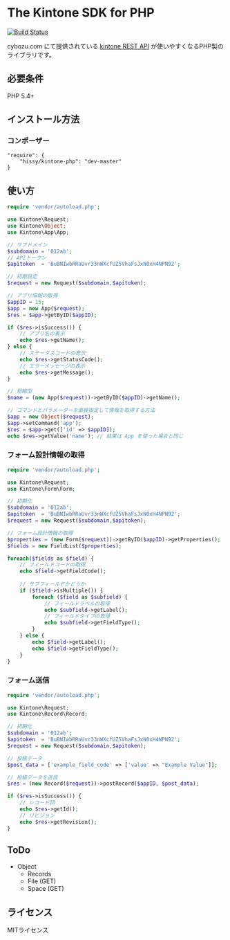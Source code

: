# The Kintone SDK for PHP

[![Build Status](https://travis-ci.org/hissy/kintone-php.svg?branch=master)](https://travis-ci.org/hissy/kintone-php)

cybozu.com にて提供されている [kintone REST API](https://cybozudev.zendesk.com/hc/ja/categories/200147600-kintone-API) が使いやすくなるPHP製のライブラリです。

## 必要条件

PHP 5.4+

## インストール方法

### コンポーザー

    "require": {
        "hissy/kintone-php": "dev-master"
    }

## 使い方

```php
require 'vendor/autoload.php';

use Kintone\Request;
use Kintone\Object;
use Kintone\App\App;

// サブドメイン
$subdomain = '012ab';
// APIトークン
$apitoken  = 'BuBNIwbRRaUvr33nWXcfUZ5VhaFsJxN0xH4NPN92';

// 初期設定
$request = new Request($subdomain,$apitoken);

// アプリ情報の取得
$appID = 15;
$app = new App($request);
$res = $app->getByID($appID);

if ($res->isSuccess()) {
    // アプリ名の表示
    echo $res->getName();
} else {
    // ステータスコードの表示
    echo $res->getStatusCode();
    // エラーメッセージの表示
    echo $res->getMessage();
}

// 短縮型
$name = (new App($request))->getByID($appID)->getName();

// コマンドとパラメーターを直接指定して情報を取得する方法
$app = new Object($request);
$app->setCommand('app');
$res = $app->get(['id' => $appID]);
echo $res->getValue('name'); // 結果は App を使った場合と同じ

```

### フォーム設計情報の取得

```php
require 'vendor/autoload.php';

use Kintone\Request;
use Kintone\Form\Form;

// 初期化
$subdomain = '012ab';
$apitoken  = 'BuBNIwbRRaUvr33nWXcfUZ5VhaFsJxN0xH4NPN92';
$request = new Request($subdomain,$apitoken);

// フォーム設計情報の取得
$properties = (new Form($request))->getByID($appID)->getProperties();
$fields = new FieldList($properties);

foreach($fields as $field) {
    // フィールドコードの取得
    echo $field->getFieldCode();
    
    // サブフィールドかどうか
    if ($field->isMultiple()) {
        foreach ($field as $subfield) {
            // フィールドラベルの取得
            echo $subfield->getLabel();
            // フィールドタイプの取得
            echo $subfield->getFieldType();
        }
    } else {
        echo $field->getLabel();
        echo $field->getFieldType();
    }
}
```

### フォーム送信

```php
require 'vendor/autoload.php';

use Kintone\Request;
use Kintone\Record\Record;

// 初期化
$subdomain = '012ab';
$apitoken  = 'BuBNIwbRRaUvr33nWXcfUZ5VhaFsJxN0xH4NPN92';
$request = new Request($subdomain,$apitoken);

// 投稿データ
$post_data = ['example_field_code' => ['value' => "Example Value"]];

// 投稿データを送信
$res = (new Record($request))->postRecord($appID, $post_data);

if ($res->isSuccess()) {
    // レコードID
    echo $res->getId();
    // リビジョン
    echo $res->getRevision();
}
```

## ToDo

* Object
    * Records
    * File (GET)
    * Space (GET)

## ライセンス

MITライセンス
